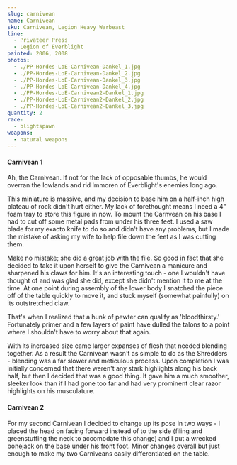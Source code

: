 ```yaml
---
slug: carnivean
name: Carnivean
sku: Carnivean, Legion Heavy Warbeast
line:
  - Privateer Press
  - Legion of Everblight
painted: 2006, 2008
photos:
  - ./PP-Hordes-LoE-Carnivean-Dankel_1.jpg
  - ./PP-Hordes-LoE-Carnivean-Dankel_2.jpg
  - ./PP-Hordes-LoE-Carnivean-Dankel_3.jpg
  - ./PP-Hordes-LoE-Carnivean-Dankel_4.jpg
  - ./PP-Hordes-LoE-Carnivean2-Dankel_1.jpg
  - ./PP-Hordes-LoE-Carnivean2-Dankel_2.jpg
  - ./PP-Hordes-LoE-Carnivean2-Dankel_3.jpg
quantity: 2
race:
  - blightspawn
weapons:
  - natural weapons
---
```


#### Carnivean 1

Ah, the Carnivean. If not for the lack of opposable thumbs, he would overran the lowlands and rid Immoren of Everblight's enemies long ago.

This miniature is massive, and my decision to base him on a half-inch high plateau of rock didn't hurt either. My lack of forethought means I need a 4" foam tray to store this figure in now. To mount the Carnvean on his base I had to cut off some metal pads from under his three feet. I used a saw blade for my exacto knife to do so and didn't have any problems, but I made the mistake of asking my wife to help file down the feet as I was cutting them.

Make no mistake; she did a great job with the file. So good in fact that she decided to take it upon herself to give the Carnivean a manicure and sharpened his claws for him. It's an interesting touch - one I wouldn't have thought of and was glad she did, except she didn't mention it to me at the time. At one point during assembly of the lower body I snatched the piece off of the table quickly to move it, and stuck myself (somewhat painfully) on its outstretched claw.

That's when I realized that a hunk of pewter can qualify as 'bloodthirsty.' Fortunately primer and a few layers of paint have dulled the talons to a point where I shouldn't have to worry about that again.

With its increased size came larger expanses of flesh that needed blending together. As a result the Carnivean wasn't as simple to do as the Shredders - blending was a far slower and meticulous process. Upon completion I was initially concerned that there weren't any stark highlights along his back half, but then I decided that was a good thing. It gave him a much smoother, sleeker look than if I had gone too far and had very prominent clear razor highlights on his musculature.

#### Carnivean 2

For my second Carnivean I decided to change up its pose in two ways - I placed the head on facing forward instead of to the side (filing and greenstuffing the neck to accomodate this change) and I put a wrecked bonejack on the base under his front foot. Minor changes overall but just enough to make my two Carniveans easily differentiated on the table.

